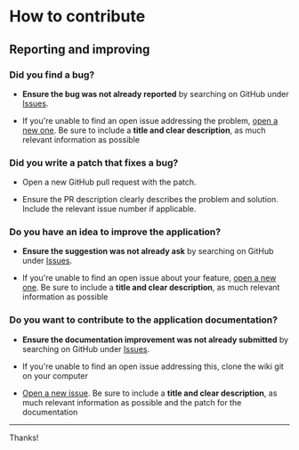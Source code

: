 # How to contribute

## Reporting and improving

### Did you find a bug?

* **Ensure the bug was not already reported** by searching on GitHub under [Issues](https://github.com/MacFJA/svelte-p5/issues).

* If you're unable to find an open issue addressing the problem, [open a new one](https://github.com/MacFJA/svelte-p5/issues/new). Be sure to include a **title and clear description**, as much relevant information as possible

### Did you write a patch that fixes a bug?

* Open a new GitHub pull request with the patch.

* Ensure the PR description clearly describes the problem and solution. Include the relevant issue number if applicable.

### Do you have an idea to improve the application?

* **Ensure the suggestion was not already ask** by searching on GitHub under [Issues](https://github.com/MacFJA/svelte-p5/issues).

* If you're unable to find an open issue about your feature, [open a new one](https://github.com/MacFJA/svelte-p5/issues/new). Be sure to include a **title and clear description**, as much relevant information as possible

### Do you want to contribute to the application documentation?

* **Ensure the documentation improvement was not already submitted** by searching on GitHub under [Issues](https://github.com/MacFJA/svelte-p5/issues).

* If you're unable to find an open issue addressing this, clone the wiki git on your computer

* [Open a new issue](https://github.com/MacFJA/svelte-p5/issues/new). Be sure to include a **title and clear description**, as much relevant information as possible and the patch for the documentation

----

Thanks!